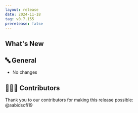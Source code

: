 ```yaml
---
layout: release
date: 2024-11-18
tag: v0.7.155
prerelease: false
---
```


## What's New

## 🔤 General

- No changes

## 👨🏽‍💻 Contributors

Thank you to our contributors for making this release possible:
@aabidsofi19
